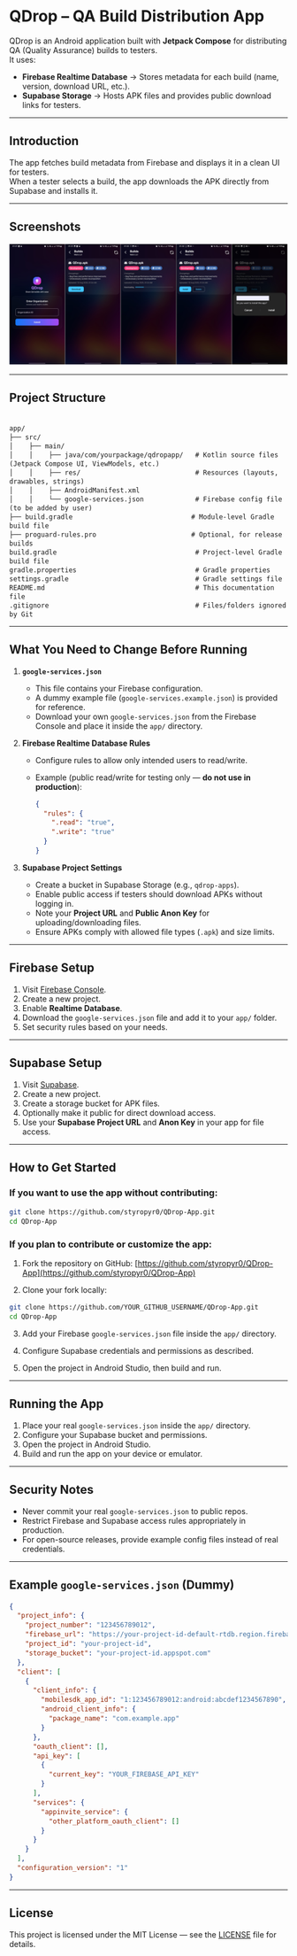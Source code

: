 # QDrop – QA Build Distribution App

QDrop is an Android application built with **Jetpack Compose** for distributing QA (Quality Assurance) builds to testers.  
It uses:

- **Firebase Realtime Database** → Stores metadata for each build (name, version, download URL, etc.).  
- **Supabase Storage** → Hosts APK files and provides public download links for testers.

---

## Introduction

The app fetches build metadata from Firebase and displays it in a clean UI for testers.  
When a tester selects a build, the app downloads the APK directly from Supabase and installs it.

---

## Screenshots

![Mobile App Screens](screenshots/scr.png)  

---

## Project Structure

```

app/
├── src/
│    ├── main/
│    │    ├── java/com/yourpackage/qdropapp/   # Kotlin source files (Jetpack Compose UI, ViewModels, etc.)
│    │    ├── res/                             # Resources (layouts, drawables, strings)
│    │    ├── AndroidManifest.xml
│    │    └── google-services.json             # Firebase config file (to be added by user)
├── build.gradle                              # Module-level Gradle build file
├── proguard-rules.pro                        # Optional, for release builds
build.gradle                                   # Project-level Gradle build file
gradle.properties                              # Gradle properties
settings.gradle                                # Gradle settings file
README.md                                      # This documentation file
.gitignore                                     # Files/folders ignored by Git

````

---

## What You Need to Change Before Running

1. **`google-services.json`**

    - This file contains your Firebase configuration.
    - A dummy example file (`google-services.example.json`) is provided for reference.
    - Download your own `google-services.json` from the Firebase Console and place it inside the `app/` directory.

2. **Firebase Realtime Database Rules**

    - Configure rules to allow only intended users to read/write.
    - Example (public read/write for testing only — **do not use in production**):

      ```json
      {
        "rules": {
          ".read": "true",
          ".write": "true"
        }
      }
      ```

3. **Supabase Project Settings**

    - Create a bucket in Supabase Storage (e.g., `qdrop-apps`).
    - Enable public access if testers should download APKs without logging in.
    - Note your **Project URL** and **Public Anon Key** for uploading/downloading files.
    - Ensure APKs comply with allowed file types (`.apk`) and size limits.

---

## Firebase Setup

1. Visit [Firebase Console](https://console.firebase.google.com/).
2. Create a new project.
3. Enable **Realtime Database**.
4. Download the `google-services.json` file and add it to your `app/` folder.
5. Set security rules based on your needs.

---

## Supabase Setup

1. Visit [Supabase](https://supabase.com/).
2. Create a new project.
3. Create a storage bucket for APK files.
4. Optionally make it public for direct download access.
5. Use your **Supabase Project URL** and **Anon Key** in your app for file access.

---

## How to Get Started

### If you want to **use** the app without contributing:

```bash
git clone https://github.com/styropyr0/QDrop-App.git
cd QDrop-App
````

### If you plan to **contribute** or customize the app:

1. Fork the repository on GitHub: [https://github.com/styropyr0/QDrop-App](https://github.com/styropyr0/QDrop-App)

2. Clone your fork locally:

```bash
git clone https://github.com/YOUR_GITHUB_USERNAME/QDrop-App.git
cd QDrop-App
```

3. Add your Firebase `google-services.json` file inside the `app/` directory.

4. Configure Supabase credentials and permissions as described.

5. Open the project in Android Studio, then build and run.

---

## Running the App

1. Place your real `google-services.json` inside the `app/` directory.
2. Configure your Supabase bucket and permissions.
3. Open the project in Android Studio.
4. Build and run the app on your device or emulator.

---

## Security Notes

* Never commit your real `google-services.json` to public repos.
* Restrict Firebase and Supabase access rules appropriately in production.
* For open-source releases, provide example config files instead of real credentials.

---

## Example `google-services.json` (Dummy)

```json
{
  "project_info": {
    "project_number": "123456789012",
    "firebase_url": "https://your-project-id-default-rtdb.region.firebasedatabase.app",
    "project_id": "your-project-id",
    "storage_bucket": "your-project-id.appspot.com"
  },
  "client": [
    {
      "client_info": {
        "mobilesdk_app_id": "1:123456789012:android:abcdef1234567890",
        "android_client_info": {
          "package_name": "com.example.app"
        }
      },
      "oauth_client": [],
      "api_key": [
        {
          "current_key": "YOUR_FIREBASE_API_KEY"
        }
      ],
      "services": {
        "appinvite_service": {
          "other_platform_oauth_client": []
        }
      }
    }
  ],
  "configuration_version": "1"
}
```

---

## License

This project is licensed under the MIT License — see the [LICENSE](LICENSE) file for details.

```
